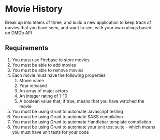 # Movie History

Break up into teams of three, and build a new application to keep track of movies that you have seen, and want to see, with your own ratings based on OMDb API

## Requirements
1. You must use Firebase to store movies
1. You must be able to add movies
1. You must be able to remove movies
1. Each movie must have the following properties
   1. Movie name
   1. Year released
   1. An array of major actors
   1. An integer rating of 1-10
   1. A boolean value that, if true, means that you have watched the movie
1. You must be using Grunt to automate Javascript testing
1. You must be using Grunt to automate SASS compilation
1. You must be using Grunt to automate Handlebar template compilation
1. You must be using Grunt to automate your unit test suite - which means you must have unit tests for your code
